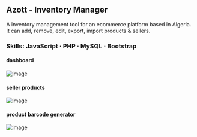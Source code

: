 ## Azott - Inventory Manager
A inventory management tool for an ecommerce platform based in Algeria. It can add, remove, edit, export, import products & sellers.

### Skills: JavaScript · PHP · MySQL · Bootstrap

#### dashboard
![image](https://github.com/muhammadabir64/muhammadabir64/assets/51321911/84ee975f-9626-4c29-a15a-5133bbd16206)

#### seller products
![image](https://github.com/muhammadabir64/muhammadabir64/assets/51321911/7c80c053-b4a8-4f59-b570-0c961ee53858)

#### product barcode generator
![image](https://github.com/muhammadabir64/muhammadabir64/assets/51321911/e45e166e-6374-42ce-936c-6911abf55329)
